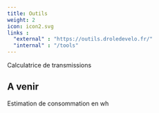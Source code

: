 ```yaml
---
title: Outils
weight: 2
icon: icon2.svg
links :
  "external" : "https://outils.droledevelo.fr/"
  "internal" : "/tools"
---
```


Calculatrice de transmissions

## A venir
Estimation de consommation en wh